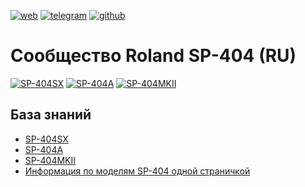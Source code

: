 [![web](https://camo.githubusercontent.com/a52a6841e37483a2b3b2ec9d0101e05e17a2a891a2430e180bfa572731b4b38c/68747470733a2f2f696d672e736869656c64732e696f2f62616467652f7765622d73703430342e72752d626c75653f7374796c653d666c6174266c6f676f3d776562)](https://sp404.ru/)
[![telegram](https://camo.githubusercontent.com/cc4e6ea5179f5a4ad37341aaaf276b431dbecacba98e3936bc4f71a9b6f40aa8/68747470733a2f2f696d672e736869656c64732e696f2f62616467652f74656c656772616d2d7370343034636f6d6d756e6974792d626c75653f7374796c653d666c6174266c6f676f3d74656c656772616d)](https://t.me/sp404community)
[![github](https://camo.githubusercontent.com/648495ac6a3de76d8469961ac9ca5efd0c51ea0d674517cba78e451bf2ac33c6/68747470733a2f2f696d672e736869656c64732e696f2f62616467652f6769746875622d7370343034636f6d6d756e6974792e6769746875622e696f2d626c75653f7374796c653d666c6174266c6f676f3d676974687562)](https://github.com/sp404community/sp404community.github.io)

# Сообщество Roland SP-404 (RU)

[![SP-404SX](https://static.roland.com/assets/images/products/main/sp-404sx_top_main.jpg)](https://sp404.ru/sp-404sx)
[![SP-404A](https://static.roland.com/assets/images/products/main/sp-404a_main.jpg)](https://sp404.ru/sp-404a)
[![SP-404MKII](https://static.roland.com/assets/images/products/main/sp-404mkii_top_waveform_main.jpg)](https://sp404.ru/sp-404mk2)

## База знаний

- [SP-404SX](https://sp404.ru/sp-404sx)
- [SP-404A](https://sp404.ru/sp-404a)
- [SP-404MKII](https://sp404.ru/sp-404mk2)
- [Информация по моделям SP-404 одной страничкой](https://sp404.ru/sp-all)